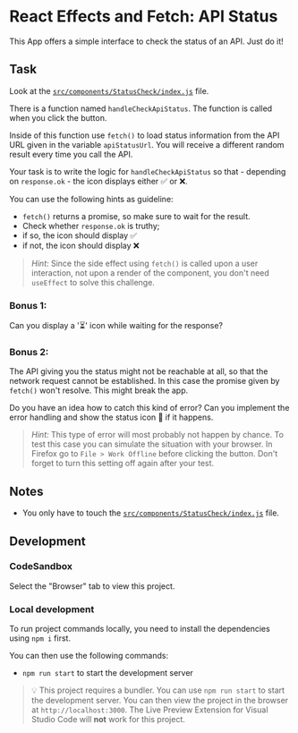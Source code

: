# React Effects and Fetch: API Status

This App offers a simple interface to check the status of an API. Just do it!

## Task

Look at the [`src/components/StatusCheck/index.js`](./src/components/StatusCheck/index.js) file.

There is a function named `handleCheckApiStatus`. The function is called when you click the button.

Inside of this function use `fetch()` to load status information from the API URL given in the variable `apiStatusUrl`. You will receive a different random result every time you call the API.

Your task is to write the logic for `handleCheckApiStatus` so that - depending on `response.ok` - the icon displays either ✅ or ❌.

You can use the following hints as guideline:

- `fetch()` returns a promise, so make sure to wait for the result.
- Check whether `response.ok` is truthy;
- if so, the icon should display ✅
- if not, the icon should display ❌

> _Hint:_ Since the side effect using `fetch()` is called upon a user interaction, not upon a render of the component, you don't need `useEffect` to solve this challenge.

### Bonus 1:

Can you display a '⏳' icon while waiting for the response?

### Bonus 2:

The API giving you the status might not be reachable at all, so that the network request cannot be established. In this case the promise given by `fetch()` won't resolve. This might break the app.

Do you have an idea how to catch this kind of error? Can you implement the error handling and show the status icon 🚨 if it happens.

> _Hint:_ This type of error will most probably not happen by chance. To test this case you can simulate the situation with your browser. In Firefox go to `File > Work Offline` before clicking the button. Don't forget to turn this setting off again after your test.

## Notes

- You only have to touch the [`src/components/StatusCheck/index.js`](./src/components/StatusCheck/index.js) file.

## Development

### CodeSandbox

Select the "Browser" tab to view this project.

### Local development

To run project commands locally, you need to install the dependencies using `npm i` first.

You can then use the following commands:

- `npm run start` to start the development server

> 💡 This project requires a bundler. You can use `npm run start` to start the development server. You can then view the project in the browser at `http://localhost:3000`. The Live Preview Extension for Visual Studio Code will **not** work for this project.
